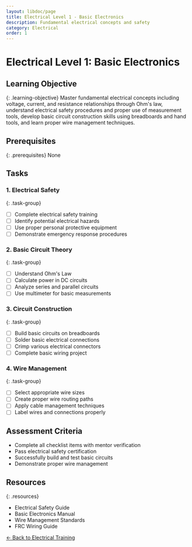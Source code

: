 ```yaml
---
layout: libdoc/page
title: Electrical Level 1 - Basic Electronics
description: Fundamental electrical concepts and safety
category: Electrical
order: 1
---
```


# Electrical Level 1: Basic Electronics

## Learning Objective
{: .learning-objective}
Master fundamental electrical concepts including voltage, current, and resistance relationships through Ohm's law, understand electrical safety procedures and proper use of measurement tools, develop basic circuit construction skills using breadboards and hand tools, and learn proper wire management techniques.

## Prerequisites
{: .prerequisites}
None

## Tasks

### 1. Electrical Safety
{: .task-group}
- [ ] Complete electrical safety training
- [ ] Identify potential electrical hazards
- [ ] Use proper personal protective equipment
- [ ] Demonstrate emergency response procedures

### 2. Basic Circuit Theory
{: .task-group}
- [ ] Understand Ohm's Law
- [ ] Calculate power in DC circuits
- [ ] Analyze series and parallel circuits
- [ ] Use multimeter for basic measurements

### 3. Circuit Construction
{: .task-group}
- [ ] Build basic circuits on breadboards
- [ ] Solder basic electrical connections
- [ ] Crimp various electrical connectors
- [ ] Complete basic wiring project

### 4. Wire Management
{: .task-group}
- [ ] Select appropriate wire sizes
- [ ] Create proper wire routing paths
- [ ] Apply cable management techniques
- [ ] Label wires and connections properly

## Assessment Criteria
- Complete all checklist items with mentor verification
- Pass electrical safety certification
- Successfully build and test basic circuits
- Demonstrate proper wire management

## Resources
{: .resources}
- Electrical Safety Guide
- Basic Electronics Manual
- Wire Management Standards
- FRC Wiring Guide

[← Back to Electrical Training](../)